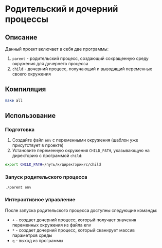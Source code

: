 # Родительский и дочерний процессы

## Описание
Данный проект включает в себя две программы:
1. `parent` - родительский процесс, создающий сокращенную среду окружения для дочернего процесса
2. `child` - дочерний процесс, получающий и выводящий переменные своего окружения

## Компиляция
```bash
make all
```

## Использование

### Подготовка
1. Создайте файл `env` с переменными окружения (шаблон уже присутствует в проекте)
2. Установите переменную окружения `CHILD_PATH`, указывающую на директорию с программой `child`:
```bash
export CHILD_PATH=/путь/к/директории/с/child
```

### Запуск родительского процесса
```bash
./parent env
```

### Интерактивное управление
После запуска родительского процесса доступны следующие команды:
- `+` - создает дочерний процесс, который получает значения переменных окружения из файла env
- `*` - создает дочерний процесс, который сканирует массив параметров среды
- `q` - выход из программы
